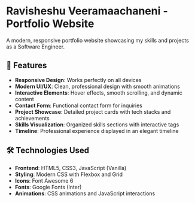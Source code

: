 # Ravisheshu Veeramaachaneni - Portfolio Website

A modern, responsive portfolio website showcasing my skills and projects as a Software Engineer.

## 🚀 Features

- **Responsive Design**: Works perfectly on all devices
- **Modern UI/UX**: Clean, professional design with smooth animations
- **Interactive Elements**: Hover effects, smooth scrolling, and dynamic content
- **Contact Form**: Functional contact form for inquiries
- **Project Showcase**: Detailed project cards with tech stacks and achievements
- **Skills Visualization**: Organized skills sections with interactive tags
- **Timeline**: Professional experience displayed in an elegant timeline

## 🛠️ Technologies Used

- **Frontend**: HTML5, CSS3, JavaScript (Vanilla)
- **Styling**: Modern CSS with Flexbox and Grid
- **Icons**: Font Awesome 6
- **Fonts**: Google Fonts (Inter)
- **Animations**: CSS animations and JavaScript interactions

